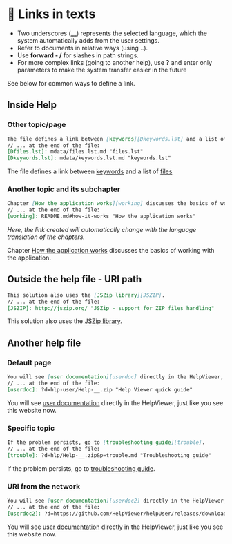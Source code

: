 # 🔗 Links in texts

- Two underscores (**__**) represents the selected language, which the system automatically adds from the user settings.
- Refer to documents in relative ways (using ..). 
- Use **forward - /** for slashes in path strings.
- For more complex links (going to another help), use **?** and enter only parameters to make the system transfer easier in the future

See below for common ways to define a link.

## Inside Help

### Other topic/page
```markdown
The file defines a link between [keywords][Dkeywords.lst] and a list of [files][Dfiles.lst]
// ... at the end of the file:
[Dfiles.lst]: mdata/files.lst.md "files.lst"
[Dkeywords.lst]: mdata/keywords.lst.md "keywords.lst"
```
The file defines a link between [keywords][Dkeywords.lst] and a list of [files][Dfiles.lst]

### Another topic and its subchapter
```markdown
Chapter [How the application works][working] discusses the basics of working with the application.
// ... at the end of the file:
[working]: README.md#how-it-works "How the application works"
```
*Here, the link created will automatically change with the language translation of the chapters.*

Chapter [How the application works][working] discusses the basics of working with the application.

## Outside the help file - URI path
```markdown
This solution also uses the [JSZip library][JSZIP].
// ... at the end of the file:
[JSZIP]: http://jszip.org/ "JSZip - support for ZIP files handling"
```
This solution also uses the [JSZip library][JSZIP].

<!-- @print-break -->

## Another help file

### Default page
```markdown
You will see [user documentation][userdoc] directly in the HelpViewer, just like you see this website now.
// ... at the end of the file:
[userdoc]: ?d=hlp-user/Help-__.zip "Help Viewer quick guide"
```

You will see [user documentation][userdoc] directly in the HelpViewer, just like you see this website now.

### Specific topic
```markdown
If the problem persists, go to [troubleshooting guide][trouble].
// ... at the end of the file:
[trouble]: ?d=hlp/Help-__.zip&p=trouble.md "Troubleshooting guide"
```

If the problem persists, go to [troubleshooting guide][trouble].

### URI from the network
```markdown
You will see [user documentation][userdoc2] directly in the HelpViewer, just like you see this website now.
// ... at the end of the file:
[userdoc2]: ?d=https://github.com/HelpViewer/helpUser/releases/download/20250615/Help-__.zip "Help Viewer quick guide"
```

You will see [user documentation][userdoc2] directly in the HelpViewer, just like you see this website now.

[Dfiles.lst]: mdata/files.lst.md "files.lst"
[Dkeywords.lst]: mdata/keywords.lst.md "keywords.lst"
[working]: README.md#how-it-works "How the application works"
[JSZIP]: http://jszip.org/ "JSZip - support for ZIP files handling"
[userdoc]: ?d=hlp-user/Help-__.zip "Help Viewer quick guide"
[trouble]: ?d=hlp/Help-__.zip&p=trouble.md "Troubleshooting guide"
[userdoc2]: ?d=https://github.com/HelpViewer/helpUser/releases/download/20250615/Help-__.zip "Help Viewer quick guide"
